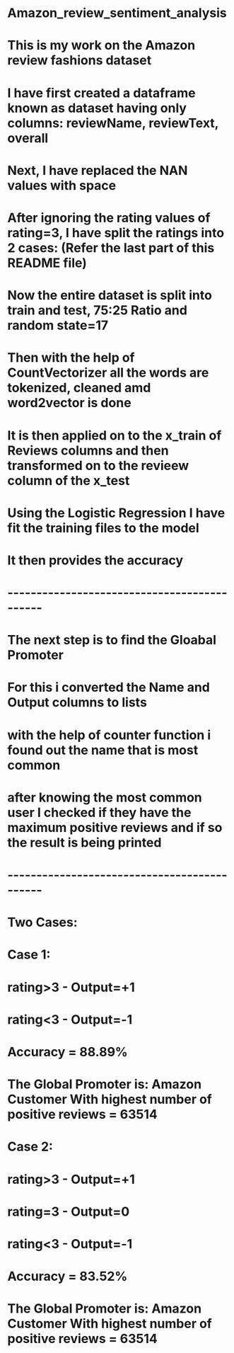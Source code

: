 # Amazon_review_sentiment_analysis
# This is my work on the Amazon review fashions dataset
# I have first created a dataframe known as dataset having only columns: reviewName, reviewText, overall
# Next, I have replaced the NAN values with space
# After ignoring the rating values of rating=3, I have split the ratings into 2 cases: (Refer the last part of this README file)
# Now the entire dataset is split into train and test, 75:25 Ratio and random state=17
# Then with the help of CountVectorizer all the words are tokenized, cleaned amd word2vector is done 
# It is then applied on to the x_train of Reviews columns and then transformed on to the revieew column of the x_test
# Using the Logistic Regression I have fit the training files to the model
# It then provides the accuracy 
# --------------------------------------------
# The next step is to find the Gloabal Promoter 
# For this i converted the Name and Output columns to lists
# with the help of counter function i found out the name that is most common
# after knowing the most common user I checked if they have the maximum positive reviews and if so the result is being printed
# --------------------------------------------
# Two Cases:
# Case 1:
#       rating>3 - Output=+1
#       rating<3 - Output=-1
#       Accuracy = 88.89%
#       The Global Promoter is: Amazon Customer With highest number of positive reviews = 63514
# Case 2:
#       rating>3 - Output=+1
#       rating=3 - Output=0
#       rating<3 - Output=-1
#       Accuracy = 83.52%
#       The Global Promoter is: Amazon Customer With highest number of positive reviews = 63514

